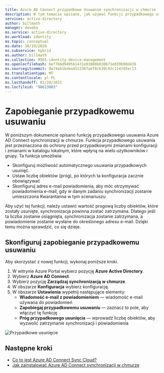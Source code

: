```yaml
---
title: Azure AD Connect przypadkowe Usuwanie synchronizacji w chmurze
description: W tym temacie opisano, jak używać funkcji przypadkowego usuwania, aby zapobiec usuwaniu.
services: active-directory
author: billmath
manager: daveba
ms.service: active-directory
ms.workload: identity
ms.topic: conceptual
ms.date: 10/19/2020
ms.subservice: hybrid
ms.author: billmath
ms.collection: M365-identity-device-management
ms.openlocfilehash: 6ef7b6d9495b1431e03808b830671e839b90d436
ms.sourcegitcommit: 8a74ab1beba4522367aef8cb39c92c1147d5ec13
ms.translationtype: MT
ms.contentlocale: pl-PL
ms.lasthandoff: 01/20/2021
ms.locfileid: "98613803"
---
```

# <a name="accidental-delete-prevention"></a>Zapobieganie przypadkowemu usuwaniu

W poniższym dokumencie opisano funkcję przypadkowego usuwania Azure AD Connect synchronizacji w chmurze.  Funkcja przypadkowego usuwania jest przeznaczona do ochrony przed przypadkowymi zmianami konfiguracji i zmianami w katalogu lokalnym, które wpłyną na wielu użytkowników i grupy.  Ta funkcja umożliwia:

- Skonfiguruj możliwość automatycznego usuwania przypadkowych usunięć. 
- Ustaw liczbę obiektów (próg), po których ta konfiguracja zacznie obowiązywać 
- Skonfiguruj adres e-mail powiadomienia, aby móc otrzymywać powiadomienia e-mail, gdy w danym zadaniu synchronizacji zostanie umieszczona Kwarantanna w tym scenariuszu 

Aby użyć tej funkcji, należy ustawić wartość progową liczby obiektów, które zostały usunięte, synchronizacja powinna zostać zatrzymana.  Dlatego jeśli ta liczba zostanie osiągnięta, synchronizacja zostanie zatrzymana, a powiadomienie zostanie wysłane do określonego adresu e-mail.  Dzięki temu można sprawdzić, co się dzieje.


## <a name="configure-accidental-delete-prevention"></a>Skonfiguruj zapobieganie przypadkowemu usuwaniu
Aby skorzystać z nowej funkcji, wykonaj poniższe kroki.


1.  W witrynie Azure Portal wybierz pozycję **Azure Active Directory**.
2.  Wybierz **Azure AD Connect**.
3.  Wybierz pozycję **Zarządzaj synchronizacją w chmurze**.
4. W obszarze **Konfiguracja** wybierz konfigurację.
5. W obszarze **Ustawienia** wypełnij następujące elementy:
    - **Wiadomość e-mail z powiadomieniem** — wiadomość e-mail używana do powiadomień
    - **Zapobiegaj przypadkowemu usuwaniu** — zaznacz to pole, aby włączyć tę funkcję
    - **Próg przypadkowego usunięcia** — wprowadź liczbę obiektów, aby wyzwolić zatrzymanie synchronizacji i powiadomienia

![Przypadkowe usunięcie](media/how-to-accidental-deletes/accident-1.png)

## <a name="next-steps"></a>Następne kroki 

- [Co to jest Azure AD Connect Sync Cloud?](what-is-cloud-sync.md)
- [Jak zainstalować Azure AD Connect synchronizacji w chmurze](how-to-install.md)
 

